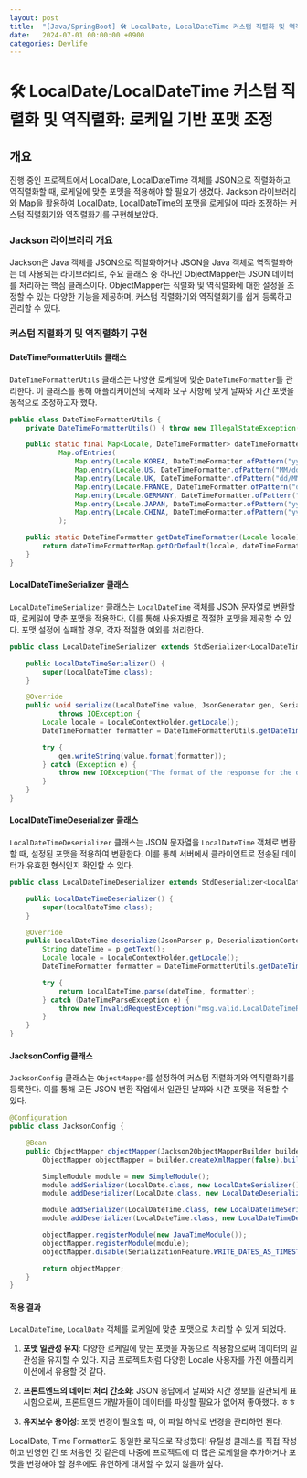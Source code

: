 ```yaml
---
layout: post
title:  "[Java/SpringBoot] 🛠️ LocalDate, LocalDateTime 커스텀 직렬화 및 역직렬화: 사용자 Locale 기반 포맷팅 유틸 만들기"
date:   2024-07-01 00:00:00 +0900
categories: Devlife
---
```


# 🛠️ LocalDate/LocalDateTime 커스텀 직렬화 및 역직렬화: 로케일 기반 포맷 조정

## 개요
진행 중인 프로젝트에서 LocalDate, LocalDateTime 객체를 JSON으로 직렬화하고 역직렬화할 때, 로케일에 맞춘 포맷을 적용해야 할 필요가 생겼다. Jackson 라이브러리와 Map을 활용하여 LocalDate, LocalDateTime의 포맷을 로케일에 따라 조정하는 커스텀 직렬화기와 역직렬화기를 구현해보았다. 

### Jackson 라이브러리 개요
Jackson은 Java 객체를 JSON으로 직렬화하거나 JSON을 Java 객체로 역직렬화하는 데 사용되는 라이브러리로, 주요 클래스 중 하나인 ObjectMapper는 JSON 데이터를 처리하는 핵심 클래스이다. ObjectMapper는 직렬화 및 역직렬화에 대한 설정을 조정할 수 있는 다양한 기능을 제공하며, 커스텀 직렬화기와 역직렬화기를 쉽게 등록하고 관리할 수 있다.

### 커스텀 직렬화기 및 역직렬화기 구현

#### DateTimeFormatterUtils 클래스

`DateTimeFormatterUtils` 클래스는 다양한 로케일에 맞춘 `DateTimeFormatter`를 관리한다. 이 클래스를 통해 애플리케이션의 국제화 요구 사항에 맞게 날짜와 시간 포맷을 동적으로 조정하고자 했다.

```java
public class DateTimeFormatterUtils {
    private DateTimeFormatterUtils() { throw new IllegalStateException("Utility class");}

    public static final Map<Locale, DateTimeFormatter> dateTimeFormatterMap =
            Map.ofEntries(
                Map.entry(Locale.KOREA, DateTimeFormatter.ofPattern("yyyy-MM-dd HH:mm:ss")),
                Map.entry(Locale.US, DateTimeFormatter.ofPattern("MM/dd/yyyy HH:mm:ss")),
                Map.entry(Locale.UK, DateTimeFormatter.ofPattern("dd/MM/yyyy HH:mm:ss")),
                Map.entry(Locale.FRANCE, DateTimeFormatter.ofPattern("dd/MM/yyyy HH:mm:ss")),
                Map.entry(Locale.GERMANY, DateTimeFormatter.ofPattern("dd.MM.yyyy HH:mm:ss")),
                Map.entry(Locale.JAPAN, DateTimeFormatter.ofPattern("yyyy/MM/dd HH:mm:ss")),
                Map.entry(Locale.CHINA, DateTimeFormatter.ofPattern("yyyy-MM-dd HH:mm:ss"))
            );

    public static DateTimeFormatter getDateTimeFormatter(Locale locale) {
        return dateTimeFormatterMap.getOrDefault(locale, dateTimeFormatterMap.get(Locale.KOREA));
    }
}
```

#### LocalDateTimeSerializer 클래스
`LocalDateTimeSerializer` 클래스는 `LocalDateTime` 객체를 JSON 문자열로 변환할 때, 로케일에 맞춘 포맷을 적용한다. 이를 통해 사용자별로 적절한 포맷을 제공할 수 있다. 포맷 설정에 실패할 경우, 각자 적절한 예외를 처리한다.

```java
public class LocalDateTimeSerializer extends StdSerializer<LocalDateTime> {

    public LocalDateTimeSerializer() {
        super(LocalDateTime.class);
    }

    @Override
    public void serialize(LocalDateTime value, JsonGenerator gen, SerializerProvider provider)
            throws IOException {
        Locale locale = LocaleContextHolder.getLocale();
        DateTimeFormatter formatter = DateTimeFormatterUtils.getDateTimeFormatter(locale);

        try {
            gen.writeString(value.format(formatter));
        } catch (Exception e) {
            throw new IOException("The format of the response for the datetime field is invalid.", e);
        }
    }
}
```

#### LocalDateTimeDeserializer 클래스
`LocalDateTimeDeserializer` 클래스는 JSON 문자열을 `LocalDateTime` 객체로 변환할 때, 설정된 포맷을 적용하여 변환한다. 이를 통해 서버에서 클라이언트로 전송된 데이터가 유효한 형식인지 확인할 수 있다.

```java
public class LocalDateTimeDeserializer extends StdDeserializer<LocalDateTime> {

    public LocalDateTimeDeserializer() {
        super(LocalDateTime.class);
    }

    @Override
    public LocalDateTime deserialize(JsonParser p, DeserializationContext ctxt) throws IOException {
        String dateTime = p.getText();
        Locale locale = LocaleContextHolder.getLocale();
        DateTimeFormatter formatter = DateTimeFormatterUtils.getDateTimeFormatter(locale);

        try {
            return LocalDateTime.parse(dateTime, formatter);
        } catch (DateTimeParseException e) {
            throw new InvalidRequestException("msg.valid.LocalDateTimeRange.field", "");
        }
    }
}
```

#### JacksonConfig 클래스
`JacksonConfig` 클래스는 `ObjectMapper`를 설정하여 커스텀 직렬화기와 역직렬화기를 등록한다. 이를 통해 모든 JSON 변환 작업에서 일관된 날짜와 시간 포맷을 적용할 수 있다.

```java
@Configuration
public class JacksonConfig {

    @Bean
    public ObjectMapper objectMapper(Jackson2ObjectMapperBuilder builder) {
        ObjectMapper objectMapper = builder.createXmlMapper(false).build();

        SimpleModule module = new SimpleModule();
        module.addSerializer(LocalDate.class, new LocalDateSerializer());
        module.addDeserializer(LocalDate.class, new LocalDateDeserializer());

        module.addSerializer(LocalDateTime.class, new LocalDateTimeSerializer());
        module.addDeserializer(LocalDateTime.class, new LocalDateTimeDeserializer());

        objectMapper.registerModule(new JavaTimeModule());
        objectMapper.registerModule(module);
        objectMapper.disable(SerializationFeature.WRITE_DATES_AS_TIMESTAMPS);

        return objectMapper;
    }
}
```

#### 적용 결과
`LocalDateTime`, `LocalDate` 객체를 로케일에 맞춘 포맷으로 처리할 수 있게 되었다.

1. **포맷 일관성 유지**: 다양한 로케일에 맞는 포맷을 자동으로 적용함으로써 데이터의 일관성을 유지할 수 있다. 지금 프로젝트처럼 다양한 Locale 사용자를 가진 애플리케이션에서 유용할 것 같다.

2. **프론트엔드의 데이터 처리 간소화**: JSON 응답에서 날짜와 시간 정보를 일관되게 표시함으로써, 프론트엔드 개발자들이 데이터를 파싱할 필요가 없어져 좋아했다. ㅎㅎ

3. **유지보수 용이성**: 포맷 변경이 필요할 때, 이 파일 하낙로 변경을 관리하면 된다.

LocalDate, Time Formatter도 동일한 로직으로 작성했다!
유틸성 클래스를 직접 작성하고 반영한 건 또 처음인 것 같은데 나중에 프로젝트에 더 많은 로케일을 추가하거나 포맷을 변경해야 할 경우에도 유연하게 대처할 수 있지 않을까 싶다.
